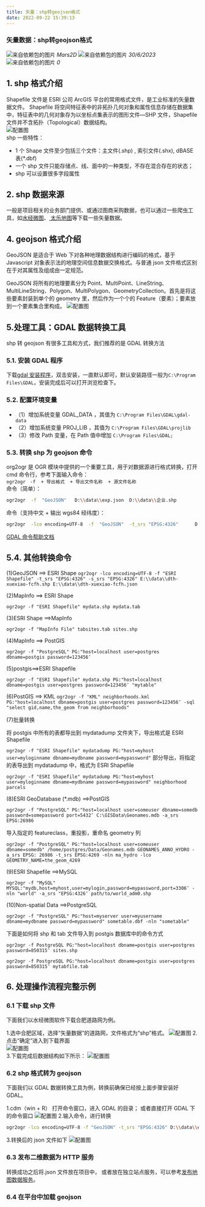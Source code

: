 ```yaml
---
title: 矢量：shp转geojson格式
date: 2022-09-22 15:39:13
---
```


<h3> 矢量数据：shp转geojson格式</h3>

<img class='images' src="../public/icon/yonghu.svg" alt="来自依赖包的图片">
<i class='text'>Mars2D</i>
<img class='imagess' src="../public/icon/shijian.svg" alt="来自依赖包的图片">
<i class='text'>30/6/2023</i>
<img class='imagess' src="../public/icon/liulan.svg" alt="来自依赖包的图片">
<i class='text'>0</i>

## 1. shp 格式介绍

Shapefile 文件是 ESRI 公司 ArcGIS 平台的常用格式文件，是工业标准的矢量数据文件。 Shapefile 将空间特征表中的非拓扑几何对象和属性信息存储在数据集中，特征表中的几何对象存为以坐标点集表示的图形文件—SHP 文件，Shapefile 文件并不含拓扑（Topological）数据结构。<br />
![配置图][1] <br />
shp 一些特性：

- 1 个 Shape 文件至少包括三个文件：主文件(.shp) , 索引文件(.shx), dBASE 表(\*.dbf)
- 一个 shp 文件只能存储点、线、面中的一种类型，不存在混合存在的状态；
- shp 可以设置很多字段属性

## 2. shp 数据来源

一般是项目相关的业务部门提供、或通过图商采购数据，也可以通过一些爬虫工具，如[水经微图](http://www.rivermap.cn/down.html)、[ 太乐地图](http://www.arctiler.com/index.html)等下载一些矢量数据。

## 4. geojson 格式介绍

GeoJSON 是适合于 Web 下对各种地理数据结构进行编码的格式，基于 Javascript 对象表示法的地理空间信息数据交换格式。与普通 json 文件格式区别在于对其属性及组成由一定规范。

GeoJSON 将所有的地理要素分为 Point、MultiPoint、LineString、MultiLineString、Polygon、MultiPolygon、GeometryCollection。首先是将这些要素封装到单个的 geometry 里，然后作为一个个的 Feature（要素）；要素放到一个要素集合里构成。
![配置图][2]

## 5.处理工具：GDAL 数据转换工具

shp 转 geojson 有很多工具和方式，我们推荐的是 GDAL 转换方法

### 5.1. 安装 GDAL 程序

下载[gdal 安装程序](https://data.mars2d.cn/tool/gdal-300-1911-x64-core.msi)，双击安装，一直默认即可，默认安装路径一般为`C:\Program Files\GDAL`，安装完成后可以打开浏览检查下。

### 5.2. 配置环境变量

- （1）增加系统变量 GDAL_DATA ，其值为 `C:\Program Files\GDAL\gdal-data`
- （2）增加系统变量 PROJ_LIB ，其值为 `C:\Program Files\GDAL\projlib`
- （3）修改 Path 变量，在 Path 值中增加 `C:\Program Files\GDAL;`

### 5.3. 转换 shp 为 geojson 命令

org2ogr 是 OGR 模块中提供的一个重要工具，用于对数据源进行格式转换，打开 cmd 命令行，参考下面输入命令：<br />
`ogr2ogr　-f  + 导出格式  + 导出文件名称  + 源文件名称` <br />
命令（简单）：

```sh
ogr2ogr  -f  "GeoJSON"   D:\\data\\exp.json  D:\\data\\企业.shp
```

命令（支持中文 + 输出 wgs84 经纬度）：

```sh
ogr2ogr  -lco encoding=UTF-8  -f  "GeoJSON"  -t_srs "EPSG:4326"      D:\\data\\exp.json  D:\\data\\企业.shp
```

[GDAL 命令帮助文档](https://gdal.org/programs/ogr2ogr.html)

## 5.4. 其他转换命令

(1)GeoJSON ==> ESRI Shape `ogr2ogr -lco encoding=UTF-8 -f "ESRI Shapefile" -t_srs "EPSG:4326" -s_srs "EPSG:4326" E:\\data\\dth-xuexiao-fcfh.shp E:\\data\\dth-xuexiao-fcfh.json`

(2)MapInfo ==> ESRI Shape

`ogr2ogr -f "ESRI Shapefile" mydata.shp mydata.tab`

(3)ESRI Shape ==>MapInfo

`ogr2ogr -f "MapInfo File" tabsites.tab sites.shp`

(4)MapInfo ==> PostGIS

`ogr2ogr -f "PostgreSQL" PG:"host=localhost user=postgres dbname=postgis password=123456″`

(5)postgis==>ESRI Shapefile

`ogr2ogr -f "ESRI Shapefile" mydata.shp PG:"host=localhost dbname=postgis user=postgres password=123456″ "mytable"`

(6)PostGIS ==> KML `ogr2ogr -f "KML" neighborhoods.kml PG:"host=localhost dbname=postgis user=postgres password=123456″ -sql "select gid,name,the_geom from neighborhoods"`

(7)批量转换

将 postgis 中所有的表都导出到 mydatadump 文件夹下，导出格式是 ESRI Shapefile

`ogr2ogr -f "ESRI Shapefile" mydatadump PG:"host=myhost user=myloginname dbname=mydbname password=mypassword"`
部分导出，将指定的表导出到 mydatadump 中，格式为 ESRI Shapefile

`ogr2ogr -f "ESRI Shapefile" mydatadump PG:"host=myhost user=myloginname dbname=mydbname password=mypassword" neighborhood parcels`

(8)ESRI GeoDatabase (\*.mdb) ==>PostGIS

`ogr2ogr -f "PostgreSQL" PG:"host=localhost user=someuser dbname=somedb password=somepassword port=5432″ C:\GISData\Geonames.mdb -a_srs EPSG:26986`

导入指定的 featureclass，重投影，重命名 geometry 列

`ogr2ogr -f "PostgreSQL" PG:"host=localhost user=someuser dbname=somedb" /home/postgres/Data/Geonames.mdb GEONAMES_ANNO_HYDRO -a_srs EPSG: 26986 -t_srs EPSG:4269 -nln ma_hydro -lco GEOMETRY_NAME=the_geom_4269`

(9)ESRI Shapefile ==>MySQL

`ogr2ogr -f "MySQL" MYSQL:"mydb,host=myhost,user=mylogin,password=mypassword,port=3306″ -nln "world" -a_srs "EPSG:4326″ path/to/world_adm0.shp`

(10)Non-spatial Data ==>PostgreSQL

`ogr2ogr -f "PostgreSQL" PG:"host=myserver user=myusername dbname=mydbname password=mypassword" sometable.dbf -nln "sometable"`

下面是如何将 shp 和 tab 文件导入到 postgis 数据库中的命令方式

`ogr2ogr -f PostgreSQL PG:"host=localhost dbname=postgis user=postgres password=850315″ sites.shp`

`ogr2ogr -f PostgreSQL PG:"host=localhost dbname=postgis user=postgres password=850315″ mytabfile.tab`

## 6. 处理操作流程完整示例

### 6.1 下载 shp 文件

下面我们以水经微图软件下载合肥道路网为例。

1.选中合肥区域，选择“矢量数据”的道路网，文件格式为“shp”格式。
![配置图][3] 2.点击“确定”进入到下载界面 <br />
![配置图][4] <br /> 3.下载完成后数据结构如下所示：
![配置图][5]

### 6.2 shp 格式转为 geojson

下面我们以 GDAL 数据转换工具为例，转换前确保已经按上面步骤安装好 GDAL。

1.cdm（win + R） 打开命令窗口，进入 GDAL 的目录； 或者直接打开 GDAL 下的命令窗口
![配置图][6] 2.输入命令，进行转换 <br />

```sh
ogr2ogr -lco encoding=UTF-8 -f "GeoJSON" -t_srs "EPSG:4326" D:\\data\\exp.json D:\\data\\合肥道路.shp
```

3.转换后的 json 文件如下
![配置图][7] <br />

### 6.3 发布二维数据为 HTTP 服务

转换成功之后将.json 文件放在项目中，
或者放在独立站点服务，可以参考[发布地图数据服务](/data/server.md)。

### 6.4 在平台中加载 geojson

[1]: ../public/image/data-shp.jpg
[2]: ../public/image/data-geojson.jpg
[3]: ../public/image/data-geojson-1.jpg
[4]: ../public/image/data-geojson-2.jpg
[5]: ../public/image/data-geojson-3.jpg
[6]: ../public/image/data-geojson-4.jpg
[7]: ../public/image/data-geojson-5.jpg
